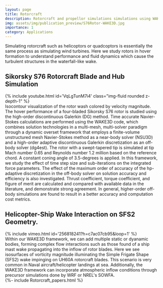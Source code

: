 ```yaml
---
layout: page
title: Rotorcraft
description: Rotorcraft and propellor simulations simulations using WAKE3D.
img: assets/img/publication_preview/S76Rotor-WAKE3D.jpg
importance: 1
category: Applications
---
```


Simulating rotorcraft such as helicoptors or quadcoptors is essentially the same process as simulating wind turbines. 
Here we study rotors in hover formation to understand performance and fluid dynamics which cause the turbulent structures in the waterfall-like wake.

<h2>Sikorsky S76 Rotorcraft Blade and Hub Simulation</h2>
<div class="row">
    <div class="col-sm mt-3 mt-md-0">
	{% include youtube.html id='VqLgTunM7i4' class="img-fluid rounded z-depth-1" %}
    </div>
</div>
<div class="caption">
    Isocontour visualization of the rotor wash colored by velocity magnitude.
</div>
The hover performance of a four-bladed Sikorsky S76 rotor is studied using the high-order discontinuous Galerkin (DG) method. Time accurate Navier-Stokes calculations are performed using the WAKE3D code, which combines solution technologies in a multi-mesh, multi-solver paradigm through a dynamic overset framework that employs a finite-volume unstructured mesh Navier-Stokes method as a near-body solver (NSU3D) and a high-order adaptive discontinuous Galerkin discretization as an off-body solver (dg4est). The rotor with a swept-tapered tip is simulated at tip Mach number 0.65 and Reynolds number 1.2 million based on the reference chord. A constant coning angle of 3.5-degrees is applied. In this framework, we study the effect of time step size and sub-iterations on the integrated force parameters. The effect of the maximum order of accuracy of the hp-adaptive discretization in the off-body solver on solution accuracy and efficiency is also investigated. Thrust coefficient, torque coefficient, and figure of merit are calculated and compared with available data in the literature, and demonstrate strong agreement. In general, higher-order off-body simulations are found to result in a better accuracy and computation cost metrics.

<h2>Helicopter-Ship Wake Interaction on SFS2 Geometry.</h2>
<div class="row">
    <div class="col-sm mt-3 mt-md-0">
        {% include vimeo.html id='256818241?h=c7ac07cb95&loop=1' %}
    </div>
</div>
Within our WAKE3D framework, we can add multiple static or dyanamic bodies, forming complex flow interactions such as those found of a ship mast wake propagating into the inflow of rotor blades. Here we see isosurfaces of vorticity magnitude illuminating the Simple Frigate Shape (SFS2) wake impinging on UH60A rotorcraft blades. This scenario is very common in Naval aircraft/helicopter landings at sea. Additionally, the WAKE3D framework can incorporate atmospheric inflow conditions through precursor simulations done by WRF or NREL's SOWFA.

<article>
    {%- include Rotorcraft_papers.html %}
</article>
